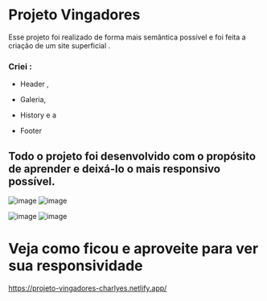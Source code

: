 # Projeto Vingadores
Esse projeto foi  realizado de forma mais semântica possível e foi feita a criação de um site superficial .
### Criei :
+ Header ,
- Galeria,
+ History e a
- Footer

## Todo o projeto foi desenvolvido com o propósito de aprender e deixá-lo o mais  responsivo possível.

![image](https://user-images.githubusercontent.com/98665329/221964587-5ad5fc29-72b2-49a6-b30a-3e452e12fdf6.png)
![image](https://user-images.githubusercontent.com/98665329/221965285-2a31f6e5-a21d-45b5-a2d8-3bfd24c482e1.png)


![image](https://user-images.githubusercontent.com/98665329/221964986-f85dbf63-ceca-41fd-91f6-e0daa7fa29af.png)
![image](https://user-images.githubusercontent.com/98665329/221965094-7895682a-5511-428c-857d-21c4daf92815.png)


#
# Veja como ficou e aproveite para ver sua responsividade

https://projeto-vingadores-charlyes.netlify.app/
